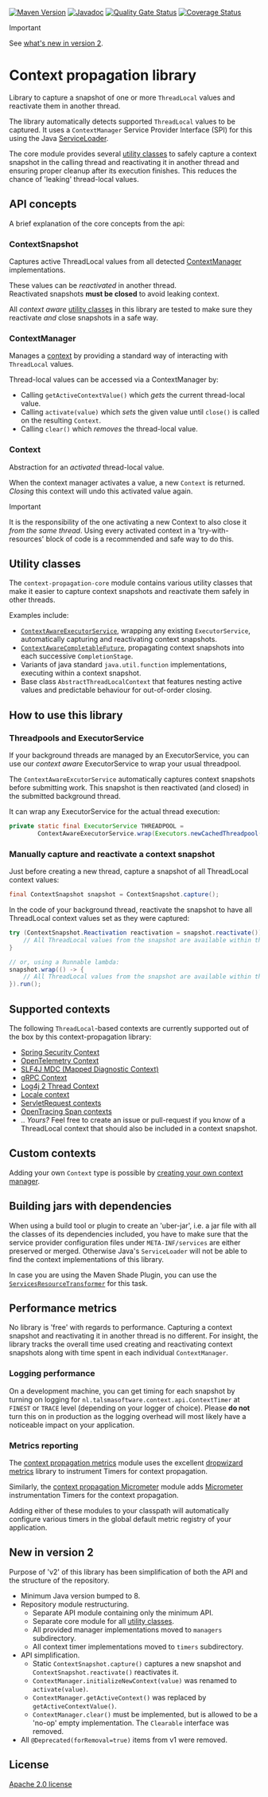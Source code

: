 [![Maven Version][maven-img]][maven]
[![Javadoc][javadoc-img]][javadoc]
[![Quality Gate Status](https://sonarcloud.io/api/project_badges/measure?project=talsma-ict_context-propagation&metric=alert_status)](https://sonarcloud.io/summary/new_code?id=talsma-ict_context-propagation)
[![Coverage Status][coveralls-img]][coveralls]

> [!IMPORTANT]
> See [what's new in version 2](#new-in-version-2).

# Context propagation library

Library to capture a snapshot of one or more `ThreadLocal` values and reactivate them in another thread.

The library automatically detects supported `ThreadLocal` values to be captured.
It uses a `ContextManager` Service Provider Interface (SPI) for this using the Java [ServiceLoader].

The core module provides several [utility classes](#utility-classes) to safely capture a context snapshot
in the calling thread and reactivating it in another thread and ensuring proper
cleanup after its execution finishes. This reduces the chance of 'leaking' thread-local
values.

## API concepts

A brief explanation of the core concepts from the api:

### ContextSnapshot

Captures active ThreadLocal values from all detected [ContextManager](#contextmanager) implementations.

These values can be _reactivated_ in another thread.  
Reactivated snapshots **must be closed** to avoid leaking context.

All _context aware_ [utility classes](#utility-classes) in this library are tested
to make sure they reactivate _and_ close snapshots in a safe way.

### ContextManager

Manages a [context](#context) by providing a standard way of interacting with `ThreadLocal` values.

Thread-local values can be accessed via a ContextManager by:

- Calling `getActiveContextValue()` which _gets_ the current thread-local value.
- Calling `activate(value)` which _sets_ the given value until `close()` is called on the resulting `Context`.
- Calling `clear()` which _removes_ the thread-local value.

### Context

Abstraction for an _activated_ thread-local value.

When the context manager activates a value, a new `Context` is returned.
_Closing_ this context will undo this activated value again.

> [!IMPORTANT]
> It is the responsibility of the one activating a new Context to also close it _from the same thread_.
> Using every activated context in a 'try-with-resources' block of code is a recommended and safe way to do this.

## Utility classes

The `context-propagation-core` module contains various utility classes 
that make it easier to capture context snapshots and reactivate them safely in other threads.

Examples include:

- [`ContextAwareExecutorService`][ContextAwareExecutorService], wrapping any existing `ExecutorService`,
  automatically capturing and reactivating context snapshots.
- [`ContextAwareCompletableFuture`][ContextAwareCompletableFuture],
  propagating context snapshots into each successive `CompletionStage`.
- Variants of java standard `java.util.function` implementations,
  executing within a context snapshot.
- Base class `AbstractThreadLocalContext` that features nesting active values and predictable behaviour for out-of-order closing. 

## How to use this library

### Threadpools and ExecutorService

If your background threads are managed by an ExecutorService,
you can use our _context aware_ ExecutorService to wrap your usual threadpool.

The `ContextAwareExcutorService` automatically captures context snapshots before submitting work. 
This snapshot is then reactivated (and closed) in the submitted background thread.  

It can wrap any ExecutorService for the actual thread execution:

```java
private static final ExecutorService THREADPOOL =
        ContextAwareExecutorService.wrap(Executors.newCachedThreadpool());
```

### Manually capture and reactivate a context snapshot

Just before creating a new thread, capture a snapshot of all ThreadLocal context
values:

```java
final ContextSnapshot snapshot = ContextSnapshot.capture();
```

In the code of your background thread, reactivate the snapshot to have all ThreadLocal
context values set as they were captured:

```java
try (ContextSnapshot.Reactivation reactivation = snapshot.reactivate()) {
    // All ThreadLocal values from the snapshot are available within this block
}

// or, using a Runnable lambda:
snapshot.wrap(() -> {
    // All ThreadLocal values from the snapshot are available within this block
}).run();
```

## Supported contexts

The following `ThreadLocal`-based contexts are currently supported
out of the box by this context-propagation library:

- [Spring Security Context]
- [OpenTelemetry Context][opentelemetry context propagation]
- [SLF4J MDC (Mapped Diagnostic Context)][slf4j mdc propagation]
- [gRPC Context](managers/context-manager-grpc)
- [Log4j 2 Thread Context][log4j2 thread context propagation]
- [Locale context][locale context]
- [ServletRequest contexts][servletrequest propagation]
- [OpenTracing Span contexts][opentracing span propagation]
- .. _Yours?_
  Feel free to create an issue or pull-request if you know of
  a ThreadLocal context that should also be included in a context snapshot.

## Custom contexts

Adding your own `Context` type is possible
by [creating your own context manager](context-propagation-api/README.md#creating-your-own-context-manager).

## Building jars with dependencies

When using a build tool or plugin to create an 'uber-jar', i.e. a jar file with all
the classes of its dependencies included, you have to make sure that the service
provider configuration files under `META-INF/services` are either preserved or
merged. Otherwise Java's `ServiceLoader` will not be able to find the context
implementations of this library.

In case you are using the Maven Shade Plugin, you can use the
[
`ServicesResourceTransformer`](https://maven.apache.org/plugins/maven-shade-plugin/examples/resource-transformers.html#ServicesResourceTransformer)
for this task.

## Performance metrics

No library is 'free' with regards to performance.
Capturing a context snapshot and reactivating it in another thread is no different.
For insight, the library tracks the overall time used creating and reactivating
context snapshots along with time spent in each individual `ContextManager`.

### Logging performance

On a development machine, you can get timing for each snapshot by turning on logging
for `nl.talsmasoftware.context.api.ContextTimer` at `FINEST` or `TRACE` level
(depending on your logger of choice).
Please **do not** turn this on in production as the logging overhead will most likely
have a noticeable impact on your application.

### Metrics reporting

The [context propagation metrics] module uses the excellent
[dropwizard metrics](https://metrics.dropwizard.io/) library to
instrument Timers for context propagation.

Similarly, the [context propagation Micrometer] module adds [Micrometer]
instrumentation Timers for the context propagation.

Adding either of these modules to your classpath will automatically
configure various timers in the global default metric registry of your application.

## New in version 2

Purpose of 'v2' of this library has been simplification of both the API
and the structure of the repository.

- Minimum Java version bumped to 8.
- Repository module restructuring.
  - Separate API module containing only the minimum API.
  - Separate core module for all [utility classes](#utility-classes).
  - All provided manager implementations moved to `managers` subdirectory.
  - All context timer implementations moved to `timers` subdirectory.
- API simplification. 
  - Static `ContextSnapshot.capture()` captures a new snapshot and `ContextSnapshot.reactivate()` reactivates it.
  - `ContextManager.initializeNewContext(value)` was renamed to `activate(value)`.
  - `ContextManager.getActiveContext()` was replaced by `getActiveContextValue()`.
  - `ContextManager.clear()` must be implemented, but is allowed to be a 'no-op' empty implementation. The `Clearable` interface was removed.
- All `@Deprecated(forRemoval=true)` items from v1 were removed.

## License

[Apache 2.0 license](LICENSE)


  [maven-img]: https://img.shields.io/maven-central/v/nl.talsmasoftware.context/context-propagation
  [maven]: https://search.maven.org/search?q=g:nl.talsmasoftware.context
  [release-img]: https://img.shields.io/github/release/talsma-ict/context-propagation.svg
  [release]: https://github.com/talsma-ict/context-propagation/releases
  [coveralls-img]: https://coveralls.io/repos/github/talsma-ict/context-propagation/badge.svg
  [coveralls]: https://coveralls.io/github/talsma-ict/context-propagation
  [javadoc-img]: https://www.javadoc.io/badge/nl.talsmasoftware.context/context-propagation.svg
  [javadoc]: https://www.javadoc.io/doc/nl.talsmasoftware.context/context-propagation

  [locale context]: managers/context-manager-locale
  [log4j2 thread context propagation]: managers/context-manager-log4j2
  [opentelemetry context propagation]: managers/context-manager-opentelemetry
  [opentracing span propagation]: managers/context-manager-opentracing
  [serviceloader]: https://docs.oracle.com/javase/8/docs/api/index.html?java/util/ServiceLoader.html
  [servletrequest propagation]: managers/context-manager-servletrequest
  [slf4j mdc propagation]: managers/context-manager-slf4j
  [spring security context]: managers/context-manager-spring-security
  [context propagation metrics]: timers/context-timer-metrics
  [context propagation micrometer]: timers/context-timer-micrometer
  [micrometer]: https://micrometer.io
  [ContextAwareExecutorService]: https://javadoc.io/doc/nl.talsmasoftware.context/context-propagation/latest/nl/talsmasoftware/context/core/concurrent/ContextAwareExecutorService.html
  [ContextAwareCompletableFuture]: context-propagation-core/README.md#contextawarecompletablefuture
